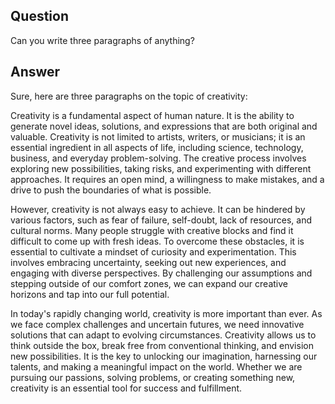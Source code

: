 ## Question

Can you write three paragraphs of anything?

## Answer

Sure, here are three paragraphs on the topic of creativity:

Creativity is a fundamental aspect of human nature. It is the ability to generate novel ideas, solutions, and expressions that are both original and valuable. Creativity is not limited to artists, writers, or musicians; it is an essential ingredient in all aspects of life, including science, technology, business, and everyday problem-solving. The creative process involves exploring new possibilities, taking risks, and experimenting with different approaches. It requires an open mind, a willingness to make mistakes, and a drive to push the boundaries of what is possible.

However, creativity is not always easy to achieve. It can be hindered by various factors, such as fear of failure, self-doubt, lack of resources, and cultural norms. Many people struggle with creative blocks and find it difficult to come up with fresh ideas. To overcome these obstacles, it is essential to cultivate a mindset of curiosity and experimentation. This involves embracing uncertainty, seeking out new experiences, and engaging with diverse perspectives. By challenging our assumptions and stepping outside of our comfort zones, we can expand our creative horizons and tap into our full potential.

In today's rapidly changing world, creativity is more important than ever. As we face complex challenges and uncertain futures, we need innovative solutions that can adapt to evolving circumstances. Creativity allows us to think outside the box, break free from conventional thinking, and envision new possibilities. It is the key to unlocking our imagination, harnessing our talents, and making a meaningful impact on the world. Whether we are pursuing our passions, solving problems, or creating something new, creativity is an essential tool for success and fulfillment.
